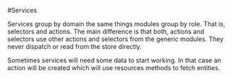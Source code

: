 #Services

Services group by domain the same things modules group by role. That is, selectors and actions. The main difference is that both, actions and selectors
use other actions and selectors from the generic modules. They never dispatch or read from the store directly.

Sometimes services will need some data to start working. In that case an action will be created which will use resources methods
to fetch entities.